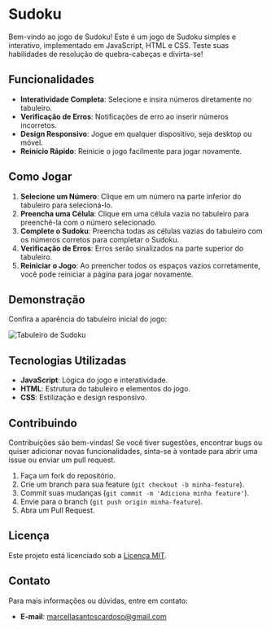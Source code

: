 # Sudoku

Bem-vindo ao jogo de Sudoku! Este é um jogo de Sudoku simples e interativo, implementado em JavaScript, HTML e CSS. Teste suas habilidades de resolução de quebra-cabeças e divirta-se!

## Funcionalidades

- **Interatividade Completa**: Selecione e insira números diretamente no tabuleiro.
- **Verificação de Erros**: Notificações de erro ao inserir números incorretos.
- **Design Responsivo**: Jogue em qualquer dispositivo, seja desktop ou móvel.
- **Reinício Rápido**: Reinicie o jogo facilmente para jogar novamente.

## Como Jogar

1. **Selecione um Número**: Clique em um número na parte inferior do tabuleiro para selecioná-lo.
2. **Preencha uma Célula**: Clique em uma célula vazia no tabuleiro para preenchê-la com o número selecionado.
3. **Complete o Sudoku**: Preencha todas as células vazias do tabuleiro com os números corretos para completar o Sudoku.
4. **Verificação de Erros**: Erros serão sinalizados na parte superior do tabuleiro.
5. **Reiniciar o Jogo**: Ao preencher todos os espaços vazios corretamente, você pode reiniciar a página para jogar novamente.

## Demonstração

Confira a aparência do tabuleiro inicial do jogo:

<img src="sudoku.jpg" alt="Tabuleiro de Sudoku" class="responsive-image">

## Tecnologias Utilizadas

- **JavaScript**: Lógica do jogo e interatividade.
- **HTML**: Estrutura do tabuleiro e elementos do jogo.
- **CSS**: Estilização e design responsivo.

## Contribuindo

Contribuições são bem-vindas! Se você tiver sugestões, encontrar bugs ou quiser adicionar novas funcionalidades, sinta-se à vontade para abrir uma issue ou enviar um pull request.

1. Faça um fork do repositório.
2. Crie um branch para sua feature (`git checkout -b minha-feature`).
3. Commit suas mudanças (`git commit -m 'Adiciona minha feature'`).
4. Envie para o branch (`git push origin minha-feature`).
5. Abra um Pull Request.

## Licença

Este projeto está licenciado sob a [Licença MIT](LICENSE).

## Contato

Para mais informações ou dúvidas, entre em contato:
- **E-mail**: marcellasantoscardoso@gmail.com
